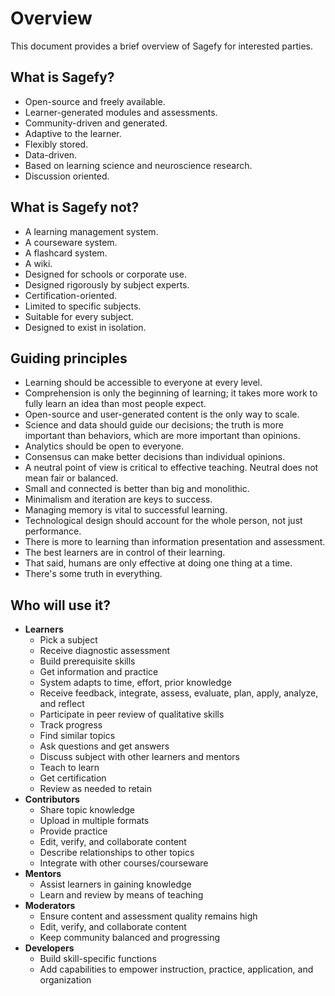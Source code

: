 Overview
========

This document provides a brief overview of Sagefy for interested parties.

What is Sagefy?
------------------

- Open-source and freely available.
- Learner-generated modules and assessments.
- Community-driven and generated.
- Adaptive to the learner.
- Flexibly stored.
- Data-driven.
- Based on learning science and neuroscience research.
- Discussion oriented.

What is Sagefy not?
----------------------

- A learning management system.
- A courseware system.
- A flashcard system.
- A wiki.
- Designed for schools or corporate use.
- Designed rigorously by subject experts.
- Certification-oriented.
- Limited to specific subjects.
- Suitable for every subject.
- Designed to exist in isolation.

Guiding principles
------------------

- Learning should be accessible to everyone at every level.
- Comprehension is only the beginning of learning; it takes more work to fully learn an idea than most people expect.
- Open-source and user-generated content is the only way to scale.
- Science and data should guide our decisions; the truth is more important than behaviors, which are more important than opinions.
- Analytics should be open to everyone.
- Consensus can make better decisions than individual opinions.
- A neutral point of view is critical to effective teaching. Neutral does not mean fair or balanced.
- Small and connected is better than big and monolithic.
- Minimalism and iteration are keys to success.
- Managing memory is vital to successful learning.
- Technological design should account for the whole person, not just performance.
- There is more to learning than information presentation and assessment.
- The best learners are in control of their learning.
- That said, humans are only effective at doing one thing at a time.
- There's some truth in everything.

Who will use it?
----------------

- **Learners**
    - Pick a subject
    - Receive diagnostic assessment
    - Build prerequisite skills
    - Get information and practice
    - System adapts to time, effort, prior knowledge
    - Receive feedback, integrate, assess, evaluate, plan, apply, analyze, and reflect
    - Participate in peer review of qualitative skills
    - Track progress
    - Find similar topics
    - Ask questions and get answers
    - Discuss subject with other learners and mentors
    - Teach to learn
    - Get certification
    - Review as needed to retain
- **Contributors**
    - Share topic knowledge
    - Upload in multiple formats
    - Provide practice
    - Edit, verify, and collaborate content
    - Describe relationships to other topics
    - Integrate with other courses/courseware
- **Mentors**
    - Assist learners in gaining knowledge
    - Learn and review by means of teaching
- **Moderators**
    - Ensure content and assessment quality remains high
    - Edit, verify, and collaborate content
    - Keep community balanced and progressing
- **Developers**
    - Build skill-specific functions
    - Add capabilities to empower instruction, practice, application, and organization
